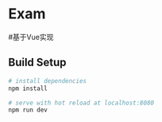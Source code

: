 # Exam

#基于Vue实现

## Build Setup

``` bash
# install dependencies
npm install

# serve with hot reload at localhost:8080
npm run dev

